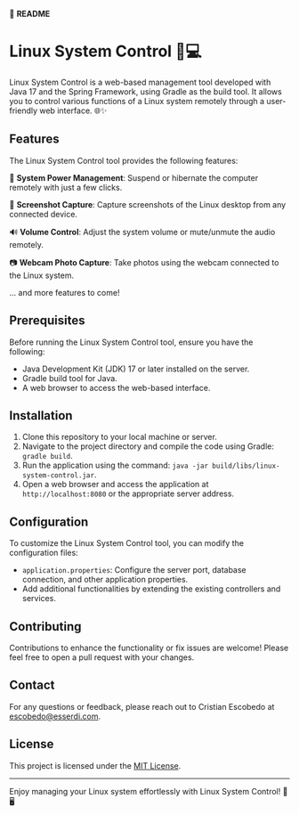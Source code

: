 📝 **README**

# Linux System Control 🐧💻

Linux System Control is a web-based management tool developed with Java 17 and the Spring Framework, using Gradle as the build tool. It allows you to control various functions of a Linux system remotely through a user-friendly web interface. 🌐✨

## Features

The Linux System Control tool provides the following features:

🔌 **System Power Management**: Suspend or hibernate the computer remotely with just a few clicks.

📸 **Screenshot Capture**: Capture screenshots of the Linux desktop from any connected device.

🔊 **Volume Control**: Adjust the system volume or mute/unmute the audio remotely.

📷 **Webcam Photo Capture**: Take photos using the webcam connected to the Linux system.

... and more features to come!

## Prerequisites

Before running the Linux System Control tool, ensure you have the following:

- Java Development Kit (JDK) 17 or later installed on the server.
- Gradle build tool for Java.
- A web browser to access the web-based interface.

## Installation

1. Clone this repository to your local machine or server.
2. Navigate to the project directory and compile the code using Gradle: `gradle build`.
3. Run the application using the command: `java -jar build/libs/linux-system-control.jar`.
4. Open a web browser and access the application at `http://localhost:8080` or the appropriate server address.

## Configuration

To customize the Linux System Control tool, you can modify the configuration files:

- `application.properties`: Configure the server port, database connection, and other application properties.
- Add additional functionalities by extending the existing controllers and services.

## Contributing

Contributions to enhance the functionality or fix issues are welcome! Please feel free to open a pull request with your changes.

## Contact

For any questions or feedback, please reach out to Cristian Escobedo at escobedo@esserdi.com.

## License

This project is licensed under the [MIT License](LICENSE).

---

Enjoy managing your Linux system effortlessly with Linux System Control! 🚀🖥️
